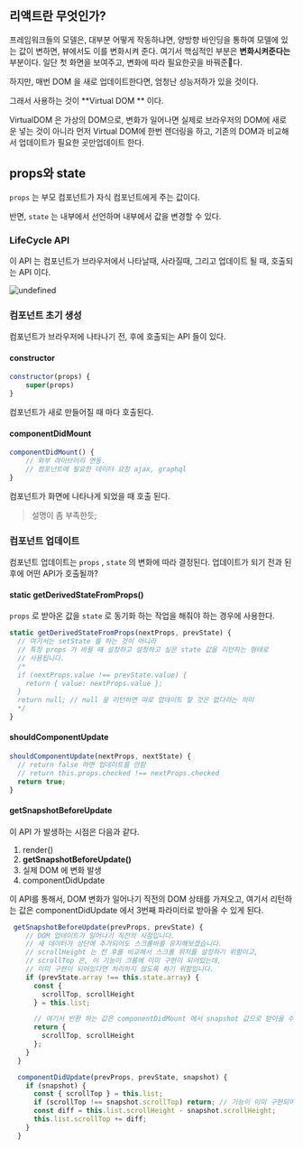 ## 리액트란 무엇인가?

 프레임워크들의 모델은, 대부분 어떻게 작동하냐면, 양방향 바인딩을 통하여 모델에 있는 값이 변하면, 뷰에서도 이를 변화시켜 준다. 여기서 핵심적인 부분은 **변화시켜준다는** 부분이다. 일단 첫 화면을 보여주고, 변화에 따라 필요한곳을 바꿔준다.



하지만, 매번 DOM 을 새로 업데이트한다면, 엄청난 성능저하가 있을 것이다. 

그래서 사용하는 것이 **Virtual DOM ** 이다.

VirtualDOM 은 가상의 DOM으로, 변화가 일어나면 실제로 브라우저의 DOM에 새로운 넣는 것이 아니라 먼저 Virtual DOM에 한번 렌더링을 하고, 기존의 DOM과 비교해서 업데이트가 필요한 곳만업데이트 한다. 



## props와 state

`props` 는 부모 컴포넌트가 자식 컴포넌트에게 주는 값이다. 

반면, `state` 는 내부에서 선언하며 내부에서 값을 변경할 수 있다. 

### LifeCycle API

이 API 는 컴포넌트가  브라우저에서 나타날때, 사라질때, 그리고 업데이트 될 때, 호출되는 API 이다.

![undefined](https://cdn.filestackcontent.com/ApNH7030SAG1wAycdj3H)

### 컴포넌트 초기 생성

컴포넌트가 브라우저에 나타나기 전, 후에 호출되는 API 들이 있다.

#### constructor

```javascript
constructor(props) {
    super(props)
}
```

컴포넌트가 새로 만들어질 때 마다 호출된다. 

#### componentDidMount

```javascript
componentDidMount() {
    // 외부 라이브러리 연동.
    // 컴포넌트에 필요한 데이터 요청 ajax, graphql
}
```

컴포넌트가 화면에 나타나게 되었을 때 호출 된다. 

> 설명이 좀 부족한듯;

### 컴포넌트 업데이트

컴포넌트 업데이트는 `props` , `state` 의 변화에 따라 결정된다. 업데이트가 되기 전과 된 후에 어떤 API가 호출될까? 

#### static getDerivedStateFromProps()

`props` 로 받아온 값을 `state` 로 동기화 하는 작업을 해줘야 하는 경우에 사용한다. 

```javascript
static getDerivedStateFromProps(nextProps, prevState) {
  // 여기서는 setState 를 하는 것이 아니라
  // 특정 props 가 바뀔 때 설정하고 설정하고 싶은 state 값을 리턴하는 형태로
  // 사용됩니다.
  /*
  if (nextProps.value !== prevState.value) {
    return { value: nextProps.value };
  }
  return null; // null 을 리턴하면 따로 업데이트 할 것은 없다라는 의미
  */
}
```

#### shouldComponentUpdate

```javascript
shouldComponentUpdate(nextProps, nextState) {
  // return false 하면 업데이트를 안함
  // return this.props.checked !== nextProps.checked
  return true;
}
```



#### getSnapshotBeforeUpdate

이 API 가 발생하는 시점은 다음과 같다.

1. render()
2. **getSnapshotBeforeUpdate()**
3. 실제 DOM 에 변화 발생
4. componentDidUpdate

이 API를 통해서, DOM 변화가 일어나기 직전의 DOM 상태를 가져오고, 여기서 리턴하는 값은 componentDidUpdate 에서 3번째 파라미터로 받아올 수 있게 된다.

```javascript
 getSnapshotBeforeUpdate(prevProps, prevState) {
    // DOM 업데이트가 일어나기 직전의 시점입니다.
    // 새 데이터가 상단에 추가되어도 스크롤바를 유지해보겠습니다.
    // scrollHeight 는 전 후를 비교해서 스크롤 위치를 설정하기 위함이고,
    // scrollTop 은, 이 기능이 크롬에 이미 구현이 되어있는데, 
    // 이미 구현이 되어있다면 처리하지 않도록 하기 위함입니다.
    if (prevState.array !== this.state.array) {
      const {
        scrollTop, scrollHeight
      } = this.list;

      // 여기서 반환 하는 값은 componentDidMount 에서 snapshot 값으로 받아올 수 있습니다.
      return {
        scrollTop, scrollHeight
      };
    }
  }

  componentDidUpdate(prevProps, prevState, snapshot) {
    if (snapshot) {
      const { scrollTop } = this.list;
      if (scrollTop !== snapshot.scrollTop) return; // 기능이 이미 구현되어있다면 처리하지 않습니다.
      const diff = this.list.scrollHeight - snapshot.scrollHeight;
      this.list.scrollTop += diff;
    }
  }
```

